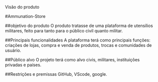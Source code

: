 Visão do produto

#Ammunation-Store

##objetivo do produto
  O produto tratasse de uma plataforma de utensílios militares, feito para tanto para o público civil quanto militar.

##Principais funcionalidades
 A plataforma terá como principais funções: criações de lojas, compra e venda de produtos, trocas e comunidades de usuário.

##Público alvo
 O projeto terá como alvo civis, militares, instituições privadas e países.

##Restrições e premissas
  GitHub, VScode, google.